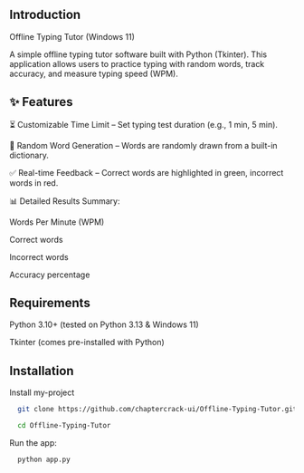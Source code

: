 
## Introduction

Offline Typing Tutor (Windows 11)

A simple offline typing tutor software built with Python (Tkinter).
This application allows users to practice typing with random words, track accuracy, and measure typing speed (WPM).
## ✨ Features
⏳ Customizable Time Limit – Set typing test duration (e.g., 1 min, 5 min).

🔀 Random Word Generation – Words are randomly drawn from a built-in dictionary.

✅ Real-time Feedback – Correct words are highlighted in green, incorrect words in red.

📊 Detailed Results Summary:

Words Per Minute (WPM)

Correct words

Incorrect words

Accuracy percentage
## Requirements
Python 3.10+ (tested on Python 3.13 & Windows 11)

Tkinter (comes pre-installed with Python)
## Installation

Install my-project

```bash
  git clone https://github.com/chaptercrack-ui/Offline-Typing-Tutor.git

  cd Offline-Typing-Tutor
```

Run the app:

```bash
  python app.py
```
    
